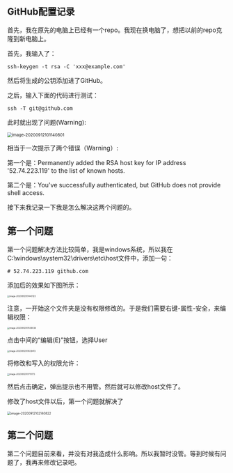 ## GitHub配置记录

首先，我在原先的电脑上已经有一个repo。我现在换电脑了，想把以前的repo克隆到新电脑上。

首先，我输入了：

```git
ssh-keygen -t rsa -C 'xxx@example.com'
```

然后将生成的公钥添加进了GitHub。

之后，输入下面的代码进行测试：

~~~git
ssh -T git@github.com
~~~

此时就出现了问题(Warning):

<img src="C:\Users\liuqq\AppData\Roaming\Typora\typora-user-images\image-20200912101140801.png" alt="image-20200912101140801" style="zoom:67%;" />

相当于一次提示了两个错误（Warning）:

第一个是：Permanently added the RSA host key for IP address '52.74.223.119' to the list of known hosts.

第二个是：You've successfully authenticated, but GitHub does not provide shell access.

接下来我记录一下我是怎么解决这两个问题的。

## 第一个问题

第一个问题解决方法比较简单，我是windows系统，所以我在C:\windows\system32\drivers\etc\host文件中，添加一句：

~~~
# 52.74.223.119 github.com
~~~

添加后的效果如下图所示：

<img src="C:\Users\liuqq\AppData\Roaming\Typora\typora-user-images\image-20200912101440123.png" alt="image-20200912101440123" style="zoom:33%;" />

注意，一开始这个文件夹是没有权限修改的。于是我们需要右键-属性-安全，来编辑权限：

<img src="C:\Users\liuqq\AppData\Roaming\Typora\typora-user-images\image-20200912101559038.png" alt="image-20200912101559038" style="zoom:33%;" />

点击中间的“编辑(E)”按钮，选择User

<img src="C:\Users\liuqq\AppData\Roaming\Typora\typora-user-images\image-20200912101639413.png" alt="image-20200912101639413" style="zoom:33%;" />

将修改和写入的权限允许：

<img src="C:\Users\liuqq\AppData\Roaming\Typora\typora-user-images\image-20200912101710173.png" alt="image-20200912101710173" style="zoom:33%;" />

然后点击确定，弹出提示也不用管。然后就可以修改host文件了。

修改了host文件以后，第一个问题就解决了

<img src="C:\Users\liuqq\AppData\Roaming\Typora\typora-user-images\image-20200912102140822.png" alt="image-20200912102140822" style="zoom:50%;" />

## 第二个问题

第二个问题目前来看，并没有对我造成什么影响。所以我暂时没管。等到时候有问题了，我再来修改记录吧。

